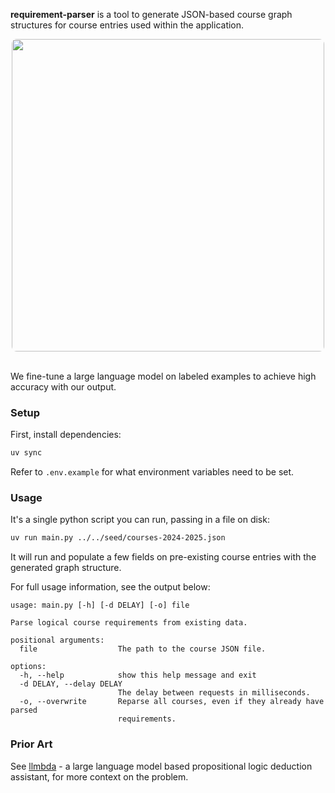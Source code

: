**requirement-parser** is a tool to generate JSON-based course graph structures for
course entries used within the application.

<div align='center'>
  <img style='border-radius: 8px' width='500' src='https://github.com/terror/mcgill.courses/assets/31192478/de8f3f42-d3f5-4eac-9137-f9793bc877a3'/>
</div>

<br/>

We fine-tune a large language model on labeled examples to achieve high
accuracy with our output.

### Setup

First, install dependencies:

```bash
uv sync
```

Refer to `.env.example` for what environment variables need to be set.

### Usage

It's a single python script you can run, passing in a file on disk:

```bash
uv run main.py ../../seed/courses-2024-2025.json
```

It will run and populate a few fields on pre-existing course entries with the
generated graph structure.

For full usage information, see the output below:

```present uv run main.py --help
usage: main.py [-h] [-d DELAY] [-o] file

Parse logical course requirements from existing data.

positional arguments:
  file                  The path to the course JSON file.

options:
  -h, --help            show this help message and exit
  -d DELAY, --delay DELAY
                        The delay between requests in milliseconds.
  -o, --overwrite       Reparse all courses, even if they already have parsed
                        requirements.
```

### Prior Art

See [llmbda](https://github.com/SamZhang02/llmbda) - a large language model based
propositional logic deduction assistant, for more context on the problem.
